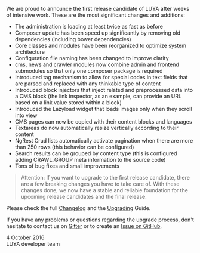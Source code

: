 We are proud to announce the first release candidate of LUYA after weeks of intensive work. These are the most significant changes and additions:

+ The administration is loading at least twice as fast as before
+ Composer update has been speed up significantly by removing old dependencies (including bower dependencies)
+ Core classes and modules have been reorganized to optimize system architecture
+ Configuration file naming has been changed to improve clarity
+ cms, news and crawler modules now combine admin and frontend submodules so that only one composer package is required
+ Introduced tag mechanism to allow for special codes in text fields that are parsed and replaced with any thinkable type of content
+ Introduced block injectors that inject related and preprocessed data into a CMS block (the link inspector, as an example, can provide an URL based on a link value stored within a block)
+ Introduced the Lazyload widget that loads images only when they scroll into view
+ CMS pages can now be copied with their content blocks and languages
+ Textareas do now automatically resize vertically according to their content
+ NgRest Crud lists automatically activate pagination when there are more than 250 rows (this behavior can be configured)
+ Search results can be grouped by content type (this is configured adding CRAWL_GROUP meta information to the source code)
+ Tons of bug fixes and small improvements

> Attention: If you want to upgrade to the first release candidate, there are a few breaking changes you have to take care of. With these changes done, we now have a stable and reliable foundation for the upcoming release candidates and the final release.

Please check the full [Changelog]() and the [Upgrading]() Guide.

If you have any problems or questions regarding the upgrade process, don't hesitate to contact us on [Gitter]() or to create an [Issue on GitHub]().

4 October 2016  
LUYA developer team
